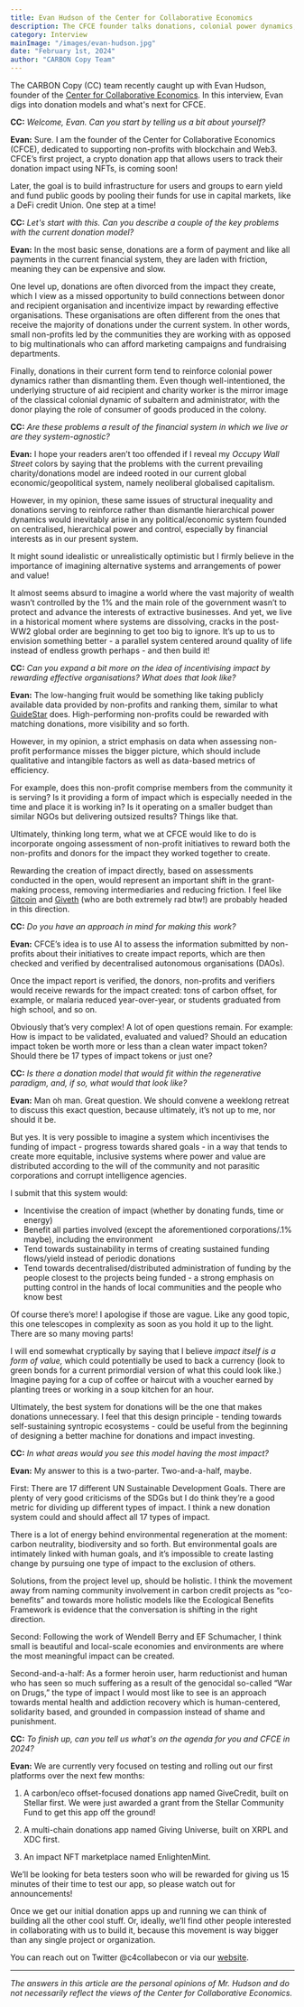 ```yaml
---
title: Evan Hudson of the Center for Collaborative Economics
description: The CFCE founder talks donations, colonial power dynamics, and regenerative principles.
category: Interview
mainImage: "/images/evan-hudson.jpg"
date: "February 1st, 2024"
author: "CARBON Copy Team"
---
```


The CARBON Copy (CC) team recently caught up with Evan Hudson, founder of the [Center for Collaborative Economics](https://cfce.io). In this interview, Evan digs into donation models and what's next for CFCE.

**CC:** *Welcome, Evan. Can you start by telling us a bit about yourself?*

**Evan:** Sure. I am the founder of the Center for Collaborative Economics (CFCE), dedicated to supporting non-profits with blockchain and Web3. CFCE’s first project, a crypto donation app that allows users to track their donation impact using NFTs, is coming soon!

Later, the goal is to build infrastructure for users and groups to earn yield and fund public goods by pooling their funds for use in capital markets, like a DeFi credit Union. One step at a time!

**CC:** *Let's start with this. Can you describe a couple of the key problems with the current donation model?*

**Evan:** In the most basic sense, donations are a form of payment and like all payments in the current financial system, they are laden with friction, meaning they can be expensive and slow.

One level up, donations are often divorced from the impact they create, which I view as a missed opportunity to build connections between donor and recipient organisation and incentivize impact by rewarding effective organisations. These organisations are often different from the ones that receive the majority of donations under the current system. In other words, small non-profits led by the communities they are working with as opposed to big multinationals who can afford marketing campaigns and fundraising departments.

Finally, donations in their current form tend to reinforce colonial power dynamics rather than dismantling them. Even though well-intentioned, the underlying structure of aid recipient and charity worker is the mirror image of the classical colonial dynamic of subaltern and administrator, with the donor playing the role of consumer of goods produced in the colony.

**CC:** *Are these problems a result of the financial system in which we live or are they system-agnostic?*

**Evan:** I hope your readers aren’t too offended if I reveal my *Occupy Wall Street* colors by saying that the problems with the current prevailing charity/donations model are indeed rooted in our current global economic/geopolitical system, namely neoliberal globalised capitalism.

However, in my opinion, these same issues of structural inequality and donations serving to reinforce rather than dismantle hierarchical power dynamics would inevitably arise in any political/economic system founded on centralised, hierarchical power and control, especially by financial interests as in our present system.

It might sound idealistic or unrealistically optimistic but I firmly believe in the importance of imagining alternative systems and arrangements of power and value!

It almost seems absurd to imagine a world where the vast majority of wealth wasn’t controlled by the 1% and the main role of the government wasn’t to protect and advance the interests of extractive businesses. And yet, we live in a historical moment where systems are dissolving, cracks in the post-WW2 global order are beginning to get too big to ignore. It’s up to us to envision something better - a parallel system centered around quality of life instead of endless growth perhaps - and then build it!

**CC:** *Can you expand a bit more on the idea of incentivising impact by rewarding effective organisations? What does that look like?*

**Evan:** The low-hanging fruit would be something like taking publicly available data provided by non-profits and ranking them, similar to what [GuideStar](https://www.guidestar.org/) does. High-performing non-profits could be rewarded with matching donations, more visibility and so forth.

However, in my opinion, a strict emphasis on data when assessing non-profit performance misses the bigger picture, which should include qualitative and intangible factors as well as data-based metrics of efficiency.

For example, does this non-profit comprise members from the community it is serving? Is it providing a form of impact which is especially needed in the time and place it is working in? Is it operating on a smaller budget than similar NGOs but delivering outsized results? Things like that.

Ultimately, thinking long term, what we at CFCE would like to do is incorporate ongoing assessment of non-profit initiatives to reward both the non-profits and donors for the impact they worked together to create.

Rewarding the creation of impact directly, based on assessments conducted in the open, would represent an important shift in the grant-making process, removing intermediaries and reducing friction. I feel like [Gitcoin](/project/gitcoin/) and [Giveth](/project/giveth/) (who are both extremely rad btw!) are probably headed in this direction.

**CC:** *Do you have an approach in mind for making this work?*

**Evan:** CFCE’s idea is to use AI to assess the information submitted by non-profits about their initiatives to create impact reports, which are then checked and verified by decentralised autonomous organisations (DAOs).

Once the impact report is verified, the donors, non-profits and verifiers would receive rewards for the impact created: tons of carbon offset, for example, or malaria reduced year-over-year, or students graduated from high school, and so on.

Obviously that’s very complex! A lot of open questions remain. For example: How is impact to be validated, evaluated and valued? Should an education impact token be worth more or less than a clean water impact token? Should there be 17 types of impact tokens or just one?

**CC:** *Is there a donation model that would fit within the regenerative paradigm, and, if so, what would that look like?*

**Evan:** Man oh man. Great question. We should convene a weeklong retreat to discuss this exact question, because ultimately, it’s not up to me, nor should it be.

But yes. It is very possible to imagine a system which incentivises the funding of impact - progress towards shared goals - in a way that tends to create more equitable, inclusive systems where power and value are distributed according to the will of the community and not parasitic corporations and corrupt intelligence agencies.

I submit that this system would:

- Incentivise the creation of impact (whether by donating funds, time or energy)
- Benefit all parties involved (except the aforementioned corporations/.1% maybe), including the environment
- Tend towards sustainability in terms of creating sustained funding flows/yield instead of periodic donations
- Tend towards decentralised/distributed administration of funding by the people closest to the projects being funded - a strong emphasis on putting control in the hands of local communities and the people who know best

Of course there’s more! I apologise if those are vague. Like any good topic, this one telescopes in complexity as soon as you hold it up to the light. There are so many moving parts!

I will end somewhat cryptically by saying that I believe *impact itself is a form of value,* which could potentially be used to back a currency (look to green bonds for a current primordial version of what this could look like.) Imagine paying for a cup of coffee or haircut with a voucher earned by planting trees or working in a soup kitchen for an hour.

Ultimately, the best system for donations will be the one that makes donations unnecessary. I feel that this design principle - tending towards self-sustaining syntropic ecosystems - could be useful from the beginning of designing a better machine for donations and impact investing.

**CC:** *In what areas would you see this model having the most impact?*

**Evan:** My answer to this is a two-parter. Two-and-a-half, maybe.

First: There are 17 different UN Sustainable Development Goals. There are plenty of very good criticisms of the SDGs but I do think they’re a good metric for dividing up different types of impact. I think a new donation system could and should affect all 17 types of impact.

There is a lot of energy behind environmental regeneration at the moment: carbon neutrality, biodiversity and so forth. But environmental goals are intimately linked with human goals, and it’s impossible to create lasting change by pursuing one type of impact to the exclusion of others.

Solutions, from the project level up, should be holistic. I think the movement away from naming community involvement in carbon credit projects as “co-benefits” and towards more holistic models like the Ecological Benefits Framework is evidence that the conversation is shifting in the right direction.

Second: Following the work of Wendell Berry and EF Schumacher, I think small is beautiful and local-scale economies and environments are where the most meaningful impact can be created.

Second-and-a-half: As a former heroin user, harm reductionist and human who has seen so much suffering as a result of the genocidal so-called “War on Drugs,” the type of impact I would most like to see is an approach towards mental health and addiction recovery which is human-centered, solidarity based, and grounded in compassion instead of shame and punishment.

**CC:** *To finish up, can you tell us what's on the agenda for you and CFCE in 2024?*

**Evan:** We are currently very focused on testing and rolling out our first platforms over the next few months:

1) A carbon/eco offset-focused donations app named GiveCredit, built on Stellar first. We were just awarded a grant from the Stellar Community Fund to get this app off the ground!

2) A multi-chain donations app named Giving Universe, built on XRPL and XDC first.

3) An impact NFT marketplace named EnlightenMint.

We’ll be looking for beta testers soon who will be rewarded for giving us 15 minutes of their time to test our app, so please watch out for announcements!

Once we get our initial donation apps up and running we can think of building all the other cool stuff. Or, ideally, we’ll find other people interested in collaborating with us to build it, because this movement is way bigger than any single project or organization.

You can reach out on Twitter @c4collabecon or via our [website](https://www.cfce.io).

---

*The answers in this article are the personal opinions of Mr. Hudson and do not necessarily reflect the views of the Center for Collaborative Economics.*
